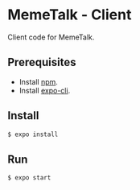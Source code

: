 # MemeTalk - Client

Client code for MemeTalk.

## Prerequisites

- Install [npm](https://www.npmjs.com/get-npm).
- Install [expo-cli](https://docs.expo.io/).

## Install

```bash
$ expo install
```

## Run

```bash
$ expo start
```